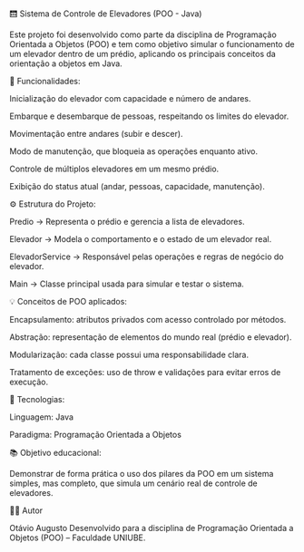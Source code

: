 🛗 Sistema de Controle de Elevadores (POO - Java)

Este projeto foi desenvolvido como parte da disciplina de Programação Orientada a Objetos (POO) e tem como objetivo simular o funcionamento de um elevador dentro de um prédio, aplicando os principais conceitos da orientação a objetos em Java.

🧩 Funcionalidades:

Inicialização do elevador com capacidade e número de andares.

Embarque e desembarque de pessoas, respeitando os limites do elevador.

Movimentação entre andares (subir e descer).

Modo de manutenção, que bloqueia as operações enquanto ativo.

Controle de múltiplos elevadores em um mesmo prédio.

Exibição do status atual (andar, pessoas, capacidade, manutenção).

⚙️ Estrutura do Projeto:

Predio → Representa o prédio e gerencia a lista de elevadores.

Elevador → Modela o comportamento e o estado de um elevador real.

ElevadorService → Responsável pelas operações e regras de negócio do elevador.

Main → Classe principal usada para simular e testar o sistema.

💡 Conceitos de POO aplicados:

Encapsulamento: atributos privados com acesso controlado por métodos.

Abstração: representação de elementos do mundo real (prédio e elevador).

Modularização: cada classe possui uma responsabilidade clara.

Tratamento de exceções: uso de throw e validações para evitar erros de execução.

🚀 Tecnologias:

Linguagem: Java

Paradigma: Programação Orientada a Objetos

📚 Objetivo educacional:

Demonstrar de forma prática o uso dos pilares da POO em um sistema simples, mas completo, que simula um cenário real de controle de elevadores.

🧑‍💻 Autor

Otávio Augusto
Desenvolvido para a disciplina de Programação Orientada a Objetos (POO) – Faculdade UNIUBE.

